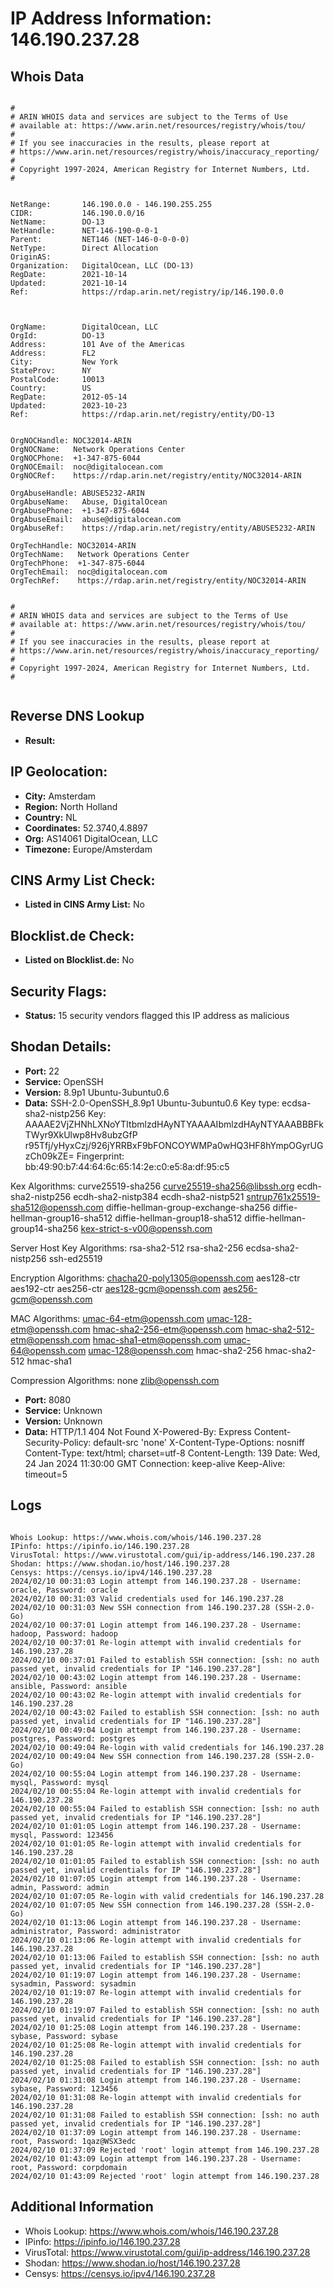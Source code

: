 # IP Address Information: 146.190.237.28

## Whois Data
```

#
# ARIN WHOIS data and services are subject to the Terms of Use
# available at: https://www.arin.net/resources/registry/whois/tou/
#
# If you see inaccuracies in the results, please report at
# https://www.arin.net/resources/registry/whois/inaccuracy_reporting/
#
# Copyright 1997-2024, American Registry for Internet Numbers, Ltd.
#


NetRange:       146.190.0.0 - 146.190.255.255
CIDR:           146.190.0.0/16
NetName:        DO-13
NetHandle:      NET-146-190-0-0-1
Parent:         NET146 (NET-146-0-0-0-0)
NetType:        Direct Allocation
OriginAS:       
Organization:   DigitalOcean, LLC (DO-13)
RegDate:        2021-10-14
Updated:        2021-10-14
Ref:            https://rdap.arin.net/registry/ip/146.190.0.0



OrgName:        DigitalOcean, LLC
OrgId:          DO-13
Address:        101 Ave of the Americas
Address:        FL2
City:           New York
StateProv:      NY
PostalCode:     10013
Country:        US
RegDate:        2012-05-14
Updated:        2023-10-23
Ref:            https://rdap.arin.net/registry/entity/DO-13


OrgNOCHandle: NOC32014-ARIN
OrgNOCName:   Network Operations Center
OrgNOCPhone:  +1-347-875-6044 
OrgNOCEmail:  noc@digitalocean.com
OrgNOCRef:    https://rdap.arin.net/registry/entity/NOC32014-ARIN

OrgAbuseHandle: ABUSE5232-ARIN
OrgAbuseName:   Abuse, DigitalOcean 
OrgAbusePhone:  +1-347-875-6044 
OrgAbuseEmail:  abuse@digitalocean.com
OrgAbuseRef:    https://rdap.arin.net/registry/entity/ABUSE5232-ARIN

OrgTechHandle: NOC32014-ARIN
OrgTechName:   Network Operations Center
OrgTechPhone:  +1-347-875-6044 
OrgTechEmail:  noc@digitalocean.com
OrgTechRef:    https://rdap.arin.net/registry/entity/NOC32014-ARIN


#
# ARIN WHOIS data and services are subject to the Terms of Use
# available at: https://www.arin.net/resources/registry/whois/tou/
#
# If you see inaccuracies in the results, please report at
# https://www.arin.net/resources/registry/whois/inaccuracy_reporting/
#
# Copyright 1997-2024, American Registry for Internet Numbers, Ltd.
#


```
## Reverse DNS Lookup
- **Result:** 

## IP Geolocation:
- **City:** Amsterdam
- **Region:** North Holland
- **Country:** NL
- **Coordinates:** 52.3740,4.8897
- **Org:** AS14061 DigitalOcean, LLC
- **Timezone:** Europe/Amsterdam

## CINS Army List Check:
- **Listed in CINS Army List:** 
No

## Blocklist.de Check:
- **Listed on Blocklist.de:** 
No

## Security Flags:
- **Status:** 15 security vendors flagged this IP address as malicious

## Shodan Details:
- **Port:** 22
- **Service:** OpenSSH
- **Version:** 8.9p1 Ubuntu-3ubuntu0.6
- **Data:** SSH-2.0-OpenSSH_8.9p1 Ubuntu-3ubuntu0.6
Key type: ecdsa-sha2-nistp256
Key: AAAAE2VjZHNhLXNoYTItbmlzdHAyNTYAAAAIbmlzdHAyNTYAAABBBFkTWyr9XkUlwp8Hv8ubzGfP
r95Tfj/yHyxCzj/926jYRRBxF9bFONCOYWMPa0wHQ3HF8hYmpOGyrUGzCh09kZE=
Fingerprint: bb:49:90:b7:44:64:6c:65:14:2e:c0:e5:8a:df:95:c5

Kex Algorithms:
	curve25519-sha256
	curve25519-sha256@libssh.org
	ecdh-sha2-nistp256
	ecdh-sha2-nistp384
	ecdh-sha2-nistp521
	sntrup761x25519-sha512@openssh.com
	diffie-hellman-group-exchange-sha256
	diffie-hellman-group16-sha512
	diffie-hellman-group18-sha512
	diffie-hellman-group14-sha256
	kex-strict-s-v00@openssh.com

Server Host Key Algorithms:
	rsa-sha2-512
	rsa-sha2-256
	ecdsa-sha2-nistp256
	ssh-ed25519

Encryption Algorithms:
	chacha20-poly1305@openssh.com
	aes128-ctr
	aes192-ctr
	aes256-ctr
	aes128-gcm@openssh.com
	aes256-gcm@openssh.com

MAC Algorithms:
	umac-64-etm@openssh.com
	umac-128-etm@openssh.com
	hmac-sha2-256-etm@openssh.com
	hmac-sha2-512-etm@openssh.com
	hmac-sha1-etm@openssh.com
	umac-64@openssh.com
	umac-128@openssh.com
	hmac-sha2-256
	hmac-sha2-512
	hmac-sha1

Compression Algorithms:
	none
	zlib@openssh.com


- **Port:** 8080
- **Service:** Unknown
- **Version:** Unknown
- **Data:** HTTP/1.1 404 Not Found
X-Powered-By: Express
Content-Security-Policy: default-src 'none'
X-Content-Type-Options: nosniff
Content-Type: text/html; charset=utf-8
Content-Length: 139
Date: Wed, 24 Jan 2024 11:30:00 GMT
Connection: keep-alive
Keep-Alive: timeout=5



## Logs
```

Whois Lookup: https://www.whois.com/whois/146.190.237.28
IPinfo: https://ipinfo.io/146.190.237.28
VirusTotal: https://www.virustotal.com/gui/ip-address/146.190.237.28
Shodan: https://www.shodan.io/host/146.190.237.28
Censys: https://censys.io/ipv4/146.190.237.28
2024/02/10 00:31:03 Login attempt from 146.190.237.28 - Username: oracle, Password: oracle
2024/02/10 00:31:03 Valid credentials used for 146.190.237.28
2024/02/10 00:31:03 New SSH connection from 146.190.237.28 (SSH-2.0-Go)
2024/02/10 00:37:01 Login attempt from 146.190.237.28 - Username: hadoop, Password: hadoop
2024/02/10 00:37:01 Re-login attempt with invalid credentials for 146.190.237.28
2024/02/10 00:37:01 Failed to establish SSH connection: [ssh: no auth passed yet, invalid credentials for IP "146.190.237.28"]
2024/02/10 00:43:02 Login attempt from 146.190.237.28 - Username: ansible, Password: ansible
2024/02/10 00:43:02 Re-login attempt with invalid credentials for 146.190.237.28
2024/02/10 00:43:02 Failed to establish SSH connection: [ssh: no auth passed yet, invalid credentials for IP "146.190.237.28"]
2024/02/10 00:49:04 Login attempt from 146.190.237.28 - Username: postgres, Password: postgres
2024/02/10 00:49:04 Re-login with valid credentials for 146.190.237.28
2024/02/10 00:49:04 New SSH connection from 146.190.237.28 (SSH-2.0-Go)
2024/02/10 00:55:04 Login attempt from 146.190.237.28 - Username: mysql, Password: mysql
2024/02/10 00:55:04 Re-login attempt with invalid credentials for 146.190.237.28
2024/02/10 00:55:04 Failed to establish SSH connection: [ssh: no auth passed yet, invalid credentials for IP "146.190.237.28"]
2024/02/10 01:01:05 Login attempt from 146.190.237.28 - Username: mysql, Password: 123456
2024/02/10 01:01:05 Re-login attempt with invalid credentials for 146.190.237.28
2024/02/10 01:01:05 Failed to establish SSH connection: [ssh: no auth passed yet, invalid credentials for IP "146.190.237.28"]
2024/02/10 01:07:05 Login attempt from 146.190.237.28 - Username: admin, Password: admin
2024/02/10 01:07:05 Re-login with valid credentials for 146.190.237.28
2024/02/10 01:07:05 New SSH connection from 146.190.237.28 (SSH-2.0-Go)
2024/02/10 01:13:06 Login attempt from 146.190.237.28 - Username: administrator, Password: administrator
2024/02/10 01:13:06 Re-login attempt with invalid credentials for 146.190.237.28
2024/02/10 01:13:06 Failed to establish SSH connection: [ssh: no auth passed yet, invalid credentials for IP "146.190.237.28"]
2024/02/10 01:19:07 Login attempt from 146.190.237.28 - Username: sysadmin, Password: sysadmin
2024/02/10 01:19:07 Re-login attempt with invalid credentials for 146.190.237.28
2024/02/10 01:19:07 Failed to establish SSH connection: [ssh: no auth passed yet, invalid credentials for IP "146.190.237.28"]
2024/02/10 01:25:08 Login attempt from 146.190.237.28 - Username: sybase, Password: sybase
2024/02/10 01:25:08 Re-login attempt with invalid credentials for 146.190.237.28
2024/02/10 01:25:08 Failed to establish SSH connection: [ssh: no auth passed yet, invalid credentials for IP "146.190.237.28"]
2024/02/10 01:31:08 Login attempt from 146.190.237.28 - Username: sybase, Password: 123456
2024/02/10 01:31:08 Re-login attempt with invalid credentials for 146.190.237.28
2024/02/10 01:31:08 Failed to establish SSH connection: [ssh: no auth passed yet, invalid credentials for IP "146.190.237.28"]
2024/02/10 01:37:09 Login attempt from 146.190.237.28 - Username: root, Password: 1qaz@WSX3edc
2024/02/10 01:37:09 Rejected 'root' login attempt from 146.190.237.28
2024/02/10 01:43:09 Login attempt from 146.190.237.28 - Username: root, Password: corpdomain
2024/02/10 01:43:09 Rejected 'root' login attempt from 146.190.237.28

```
## Additional Information
- Whois Lookup: https://www.whois.com/whois/146.190.237.28
- IPinfo: https://ipinfo.io/146.190.237.28
- VirusTotal: https://www.virustotal.com/gui/ip-address/146.190.237.28
- Shodan: https://www.shodan.io/host/146.190.237.28
- Censys: https://censys.io/ipv4/146.190.237.28

